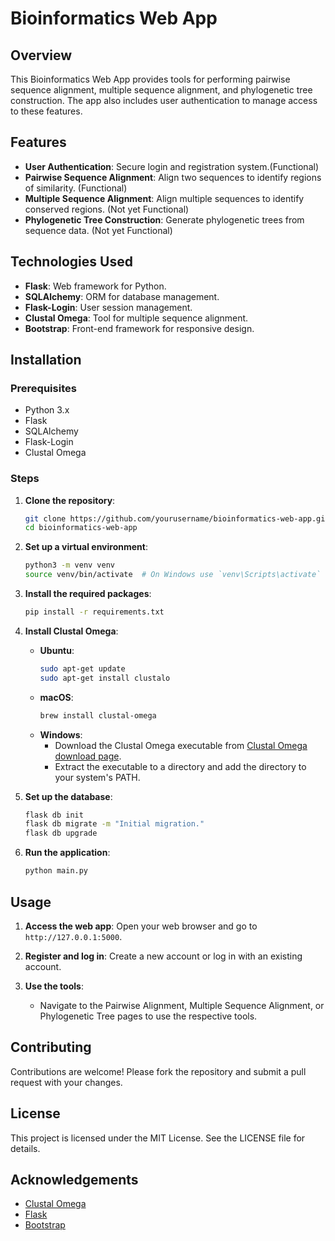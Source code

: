 # Bioinformatics Web App

## Overview

This Bioinformatics Web App provides tools for performing pairwise sequence alignment, multiple sequence alignment, and phylogenetic tree construction. The app also includes user authentication to manage access to these features.

## Features

- **User Authentication**: Secure login and registration system.(Functional)
- **Pairwise Sequence Alignment**: Align two sequences to identify regions of similarity. (Functional)
- **Multiple Sequence Alignment**: Align multiple sequences to identify conserved regions. (Not yet Functional)
- **Phylogenetic Tree Construction**: Generate phylogenetic trees from sequence data. (Not yet Functional)

## Technologies Used

- **Flask**: Web framework for Python.
- **SQLAlchemy**: ORM for database management.
- **Flask-Login**: User session management.
- **Clustal Omega**: Tool for multiple sequence alignment.
- **Bootstrap**: Front-end framework for responsive design.

## Installation

### Prerequisites

- Python 3.x
- Flask
- SQLAlchemy
- Flask-Login
- Clustal Omega

### Steps

1. **Clone the repository**:

   ```sh
   git clone https://github.com/yourusername/bioinformatics-web-app.git
   cd bioinformatics-web-app
   ```

2. **Set up a virtual environment**:

   ```sh
   python3 -m venv venv
   source venv/bin/activate  # On Windows use `venv\Scripts\activate`
   ```

3. **Install the required packages**:

   ```sh
   pip install -r requirements.txt
   ```

4. **Install Clustal Omega**:

   - **Ubuntu**:
     ```sh
     sudo apt-get update
     sudo apt-get install clustalo
     ```
   - **macOS**:
     ```sh
     brew install clustal-omega
     ```
   - **Windows**:
     - Download the Clustal Omega executable from [Clustal Omega download page](http://www.clustal.org/omega/).
     - Extract the executable to a directory and add the directory to your system's PATH.

5. **Set up the database**:

   ```sh
   flask db init
   flask db migrate -m "Initial migration."
   flask db upgrade
   ```

6. **Run the application**:
   ```sh
   python main.py
   ```

## Usage

1. **Access the web app**:
   Open your web browser and go to `http://127.0.0.1:5000`.

2. **Register and log in**:
   Create a new account or log in with an existing account.

3. **Use the tools**:
   - Navigate to the Pairwise Alignment, Multiple Sequence Alignment, or Phylogenetic Tree pages to use the respective tools.

## Contributing

Contributions are welcome! Please fork the repository and submit a pull request with your changes.

## License

This project is licensed under the MIT License. See the LICENSE file for details.

## Acknowledgements

- [Clustal Omega](http://www.clustal.org/omega/)
- [Flask](https://flask.palletsprojects.com/)
- [Bootstrap](https://getbootstrap.com/)
